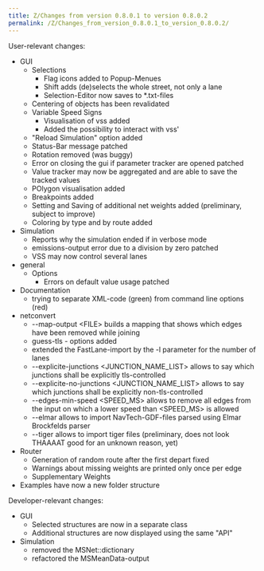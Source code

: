 ```yaml
---
title: Z/Changes from version 0.8.0.1 to version 0.8.0.2
permalink: /Z/Changes_from_version_0.8.0.1_to_version_0.8.0.2/
---
```


User-relevant changes:

- GUI
  - Selections
    - Flag icons added to Popup-Menues
    - Shift adds (de)selects the whole street, not only a lane
    - Selection-Editor now saves to \*.txt-files
  - Centering of objects has been revalidated
  - Variable Speed Signs
    - Visualisation of vss added
    - Added the possibility to interact with vss'
  - "Reload Simulation" option added
  - Status-Bar message patched
  - Rotation removed (was buggy)
  - Error on closing the gui if parameter tracker are opened patched
  - Value tracker may now be aggregated and are able to save the tracked values
  - POlygon visualisation added
  - Breakpoints added
  - Setting and Saving of additional net weights added (preliminary, subject to improve)
  - Coloring by type and by route added
- Simulation
  - Reports why the simulation ended if in verbose mode
  - emissions-output error due to a division by zero patched
  - VSS may now control several lanes
- general
  - Options
    - Errors on default value usage patched
- Documentation
  - trying to separate XML-code (green) from command line options (red)
- netconvert
  - \--map-output <FILE\> builds a mapping that shows which edges have been removed while joining
  - guess-tls - options added
  - extended the FastLane-import by the -l parameter for the number of lanes
  - \--explicite-junctions <JUNCTION_NAME_LIST\> allows to say which junctions shall be explicitly tls-controlled
  - \--explicite-no-junctions <JUNCTION_NAME_LIST\> allows to say which junctions shall be explicitly non-tls-controlled
  - \--edges-min-speed <SPEED_MS\> allows to remove all edges from the input on which a lower speed than <SPEED_MS\> is allowed
  - \--elmar allows to import NavTech-GDF-files parsed using Elmar Brockfelds parser
  - \--tiger allows to import tiger files (preliminary, does not look THAAAAT good for an unknown reason, yet)
- Router
  - Generation of random route after the first depart fixed
  - Warnings about missing weights are printed only once per edge
  - Supplementary Weights
- Examples have now a new folder structure

Developer-relevant changes:

- GUI
  - Selected structures are now in a separate class
  - Additional structures are now displayed using the same "API"
- Simulation
  - removed the MSNet::dictionary
  - refactored the MSMeanData-output